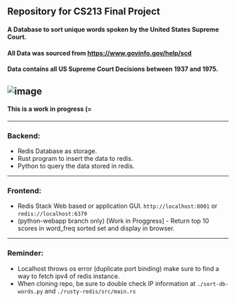 ## Repository for CS213 Final Project
#### A Database to sort unique words spoken by the United States Supreme Court.
#### All Data was sourced from https://www.govinfo.gov/help/scd
####  Data contains all US Supreme Court Decisions between 1937 and 1975.
![image](https://user-images.githubusercontent.com/66806528/235373556-2abc0584-2e53-42d2-a25c-9dee87ae1405.png)
---
#### This is a work in progress (=
---
### Backend:
 - Redis Database as storage.
 - Rust program to insert the data to redis.
 - Python to query the data stored in redis.
---
### Frontend:
 - Redis Stack Web based or application GUI. `http://localhost:8001` or `redis://localhost:6379`
 - (python-webapp branch only) [Work in Proggress] - Return top 10 scores in word_freq sorted set and display in browser.
---
### Reminder:
 - Localhost throws os error (duplicate port binding) make sure to find a way to fetch ipv4 of redis instance.
 - When cloning repo, be sure to double check IP information at `./sort-db-words.py` and `./rusty-redis/src/main.rs` 
